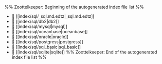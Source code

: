 %% Zoottelkeeper: Beginning of the autogenerated index file list  %%
- 📄 [[index/sql/_sql.md.edtz|_sql.md.edtz]]
- 📄 [[index/sql/db2|db2]]
- 📄 [[index/sql/mysql|mysql]]
- 📄 [[index/sql/oceanbase|oceanbase]]
- 📄 [[index/sql/oracle|oracle]]
- 📄 [[index/sql/postgress|postgress]]
- 📄 [[index/sql/sql_basic|sql_basic]]
- 📄 [[index/sql/sqlite|sqlite]]
%% Zoottelkeeper: End of the autogenerated index file list  %%
